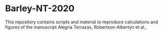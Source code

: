 # Barley-NT-2020
This repository contains scripts and material to reproduce calculations and figures of the manuscript Alegria Terrazas, Robertson-Albertyn et al.,
